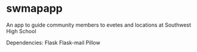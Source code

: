 # swmapapp
An app to guide community members to evetes and locations at Southwest High School 

Dependencies:
Flask
Flask-mail
Pillow
